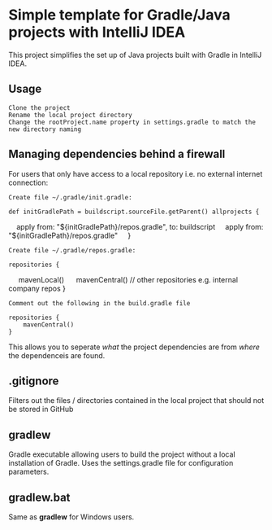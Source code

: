 # Simple template for Gradle/Java projects with IntelliJ IDEA

This project simplifies the set up of Java projects built with Gradle in IntelliJ IDEA.

## Usage

    Clone the project
    Rename the local project directory
    Change the rootProject.name property in settings.gradle to match the new directory naming

## Managing dependencies behind a firewall

For users that only have access to a local repository i.e. no external internet connection: 

    Create file ~/.gradle/init.gradle:
    
    def initGradlePath = buildscript.sourceFile.getParent() allprojects {
    apply from: "${initGradlePath}/repos.gradle", to: buildscript
    apply from: "${initGradlePath}/repos.gradle"
    }
    
    Create file ~/.gradle/repos.gradle:

    repositories {
        mavenLocal()
        mavenCentral()
        // other repositories e.g. internal company repos 
    }
    
    Comment out the following in the build.gradle file
    
    repositories {
        mavenCentral()
    }

This allows you to seperate *what* the project dependencies are from *where* the dependenceis are found.  

## .gitignore

Filters out the files / directories contained in the local project that should not be stored in GitHub

## gradlew

Gradle executable allowing users to build the project without a local installation of Gradle. Uses the settings.gradle file for configuration parameters.

## gradlew.bat

Same as **gradlew** for Windows users.









